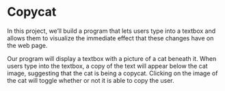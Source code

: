 # Copycat
In this project, we’ll build a program that lets users type into a textbox and allows them to visualize the immediate effect that these changes have on the web page.

Our program will display a textbox with a picture of a cat beneath it. When users type into the textbox, a copy of the text will appear below the cat image, suggesting that the cat is being a copycat. Clicking on the image of the cat will toggle whether or not it is able to copy the user.
